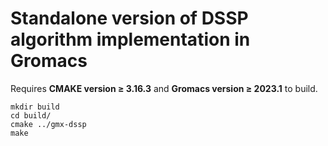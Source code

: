 # Standalone version of DSSP algorithm implementation in Gromacs

Requires **CMAKE version ≥ 3.16.3** and **Gromacs version ≥ 2023.1** to build.

```
mkdir build
cd build/
cmake ../gmx-dssp
make
```

